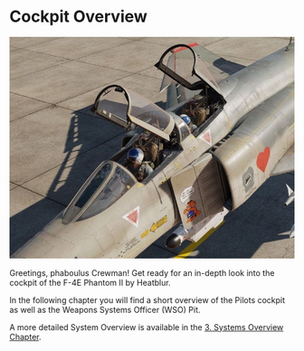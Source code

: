 # Cockpit Overview

![ext_cockpit](../img/ext_cockpits.jpg)

Greetings, phaboulus Crewman! Get ready for an in-depth look into the cockpit of the F-4E Phantom II
by Heatblur.

In the following chapter you will find a short overview of the Pilots cockpit as well
as the Weapons Systems Officer (WSO) Pit.

A more detailed System Overview is available in
the [3. Systems Overview Chapter](../systems/overview.md).
